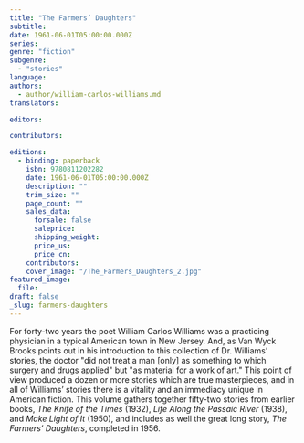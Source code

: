 ```yaml
---
title: "The Farmers’ Daughters"
subtitle:
date: 1961-06-01T05:00:00.000Z
series:
genre: "fiction"
subgenre:
  - "stories"
language:
authors:
  - author/william-carlos-williams.md
translators:

editors:

contributors:

editions:
  - binding: paperback
    isbn: 9780811202282
    date: 1961-06-01T05:00:00.000Z
    description: ""
    trim_size: ""
    page_count: ""
    sales_data:
      forsale: false
      saleprice:
      shipping_weight:
      price_us:
      price_cn:
    contributors:
    cover_image: "/The_Farmers_Daughters_2.jpg"
featured_image:
  file:
draft: false
_slug: farmers-daughters
---
```


For forty-two years the poet William Carlos Williams was a practicing physician in a typical American town in New Jersey. And, as Van Wyck Brooks points out in his introduction to this collection of Dr. Williams’ stories, the doctor "did not treat a man [only] as something to which surgery and drugs applied" but "as material for a work of art." This point of view produced a dozen or more stories which are true masterpieces, and in all of Williams’ stories there is a vitality and an immediacy unique in American fiction. This volume gathers together fifty-two stories from earlier books, _The Knife of the Times_ (1932), _Life Along the Passaic River_ (1938), and _Make Light of It_ (1950), and includes as well the great long story, _The Farmers’ Daughters_, completed in 1956.

